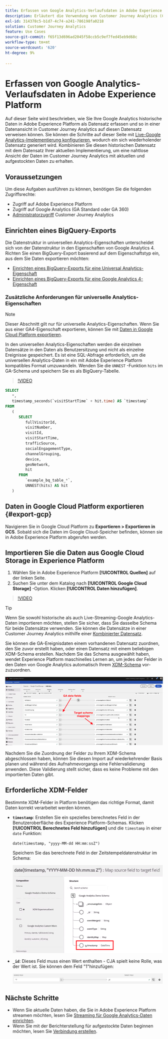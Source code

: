 ```yaml
---
title: Erfassen von Google Analytics-Verlaufsdaten in Adobe Experience Platform
description: Erläutert die Verwendung von Customer Journey Analytics (CJA) zur Aufnahme Ihrer Google Analytics-Daten in Adobe Experience Platform.
exl-id: 314378c5-b1d7-4c74-a241-786198fa0218
solution: Customer Journey Analytics
feature: Use Cases
source-git-commit: f65f13d696ad2045f58ccb5c9ef7fed45eb9d68c
workflow-type: tm+mt
source-wordcount: '620'
ht-degree: 9%

---
```



# Erfassen von Google Analytics-Verlaufsdaten in Adobe Experience Platform

Auf dieser Seite wird beschrieben, wie Sie Ihre Google Analytics historische Daten in Adobe Experience Platform als Datensatz erfassen und so in einer Datenansicht in Customer Journey Analytics auf diesen Datensatz verweisen können. Sie können die Schritte auf dieser Seite mit [Live-Google Analytics-Implementierung konfigurieren](streaming.md), wodurch ein sich wiederholender Datensatz generiert wird. Kombinieren Sie diesen historischen Datensatz mit dem Datensatz Ihrer aktuellen Implementierung, um eine nahtlose Ansicht der Daten im Customer Journey Analytics mit aktuellen und aufgestockten Daten zu erhalten.

## Voraussetzungen

Um diese Aufgaben ausführen zu können, benötigen Sie die folgenden Zugriffsrechte:

* Zugriff auf Adobe Experience Platform
* Zugriff auf Google Analytics (GA Standard oder GA 360)
* [Administratorzugriff](/help/getting-started/cja-access-control.md) Customer Journey Analytics

## Einrichten eines BigQuery-Exports

Die Datenstruktur in universellen Analytics-Eigenschaften unterscheidet sich von der Datenstruktur in den Eigenschaften von Google Analytics 4. Richten Sie einen BigQuery-Export basierend auf dem Eigenschaftstyp ein, aus dem Sie Daten exportieren möchten:

* [Einrichten eines BigQuery-Exports für eine Universal Analytics-Eigenschaft](https://support.google.com/analytics/answer/3416092)
* [Einrichten eines BigQuery-Exports für eine Google Analytics 4-Eigenschaft](https://support.google.com/analytics/answer/9823238)

### Zusätzliche Anforderungen für universelle Analytics-Eigenschaften

>[!NOTE]
>
>Dieser Abschnitt gilt nur für universelle Analytics-Eigenschaften. Wenn Sie aus einer GA4-Eigenschaft exportieren, können Sie mit [Daten in Google Cloud Platform exportieren](#export-gcp).

In den universellen Analytics-Eigenschaften werden die einzelnen Datensätze in den Daten als Benutzersitzung und nicht als einzelne Ereignisse gespeichert. Es ist eine SQL-Abfrage erforderlich, um die universellen Analytics-Daten in ein mit Adobe Experience Platform kompatibles Format umzuwandeln. Wenden Sie die `UNNEST` -Funktion `hits` im GA-Schema und speichern Sie es als BigQuery-Tabelle.

>[!VIDEO](https://video.tv.adobe.com/v/332634)

```sql
SELECT
   *,
   timestamp_seconds(`visitStartTime` + hit.time) AS `timestamp` 
FROM
   (
      SELECT
         fullVisitorId,
         visitNumber,
         visitId,
         visitStartTime,
         trafficSource,
         socialEngagementType,
         channelGrouping,
         device,
         geoNetwork,
         hit 
      FROM
         `example_bq_table_*`,
         UNNEST(hits) AS hit 
   )
```

## Daten in Google Cloud Platform exportieren {#export-gcp}

Navigieren Sie in Google Cloud Platform zu **Exportieren > Exportieren in GCS**. Sobald sich die Daten im Google Cloud-Speicher befinden, können sie in Adobe Experience Platform abgerufen werden.

## Importieren Sie die Daten aus Google Cloud Storage in Experience Platform

1. Wählen Sie in Adobe Experience Platform **[!UICONTROL Quellen]** auf der linken Seite.
1. Suchen Sie unter dem Katalog nach **[!UICONTROL Google Cloud Storage]** -Option. Klicken **[!UICONTROL Daten hinzufügen]**.

>[!VIDEO](https://video.tv.adobe.com/v/332676)

>[!TIP]
>
>Wenn Sie sowohl historische als auch Live-Streaming-Google Analytics-Daten importieren möchten, stellen Sie sicher, dass Sie dasselbe Schema für beide Datensätze verwenden. Sie können die Datensätze in einer Customer Journey Analytics mithilfe einer [Kombinierter Datensatz](/help/connections/combined-dataset.md).

Sie können die GA-Ereignisdaten einem vorhandenen Datensatz zuordnen, den Sie zuvor erstellt haben, oder einen Datensatz mit einem beliebigen XDM-Schema erstellen. Nachdem Sie das Schema ausgewählt haben, wendet Experience Platform maschinelles Lernen an, um jedes der Felder in den Daten von Google Analytics automatisch Ihrem [XDM-Schema](https://experienceleague.adobe.com/docs/experience-platform/xdm/home.html?lang=de#ui) vor-zuzuordnen.

![Schema Map](../assets/schema-map.png)

Nachdem Sie die Zuordnung der Felder zu Ihrem XDM-Schema abgeschlossen haben, können Sie diesen Import auf wiederkehrender Basis planen und während des Aufnahmevorgangs eine Fehlervalidierung anwenden. Diese Validierung stellt sicher, dass es keine Probleme mit den importierten Daten gibt.

## Erforderliche XDM-Felder

Bestimmte XDM-Felder in Platform benötigen das richtige Format, damit Daten korrekt verarbeitet werden können.

* **`timestamp`**: Erstellen Sie ein spezielles berechnetes Feld in der Benutzeroberfläche des Experience Platform-Schemas. Klicken **[!UICONTROL Berechnetes Feld hinzufügen]** und die `timestamp` in einer `date` Funktion:

   `date(timestamp, "yyyy-MM-dd HH:mm:ssZ")`

   Speichern Sie das berechnete Feld in der Zeitstempeldatenstruktur im Schema:

   ![Zeitstempel](../assets/timestamp.png)

* **`_id`**: Dieses Feld muss einen Wert enthalten - CJA spielt keine Rolle, was der Wert ist. Sie können dem Feld &quot;1&quot;hinzufügen:

   ![ID](../assets/_id.png)

## Nächste Schritte

* Wenn Sie aktuelle Daten haben, die Sie in Adobe Experience Platform streamen möchten, lesen Sie [Streaming für Google Analytics-Daten einrichten](streaming.md).
* Wenn Sie mit der Berichterstellung für aufgestockte Daten beginnen möchten, lesen Sie [Verbindung erstellen](/help/connections/create-connection.md).
